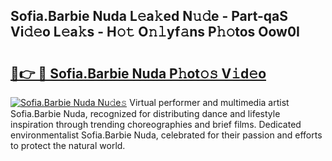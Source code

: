## Sofia.Barbie Nuda L𝚎a𝚔ed N𝚞𝚍e - Part-qaS Vi𝚍𝚎o L𝚎a𝚔s - H𝚘𝚝 O𝚗𝚕yf𝚊ns P𝚑𝚘tos Oow0I

# <h2><a href="http://kf6v8ii.oniu.top/?m=Sofia.Barbie+Nuda">🔗👉 🔴 Sofia.Barbie Nuda P𝚑ot𝚘𝚜 V𝚒d𝚎o</a></h2>

[![Sofia.Barbie Nuda Nu𝚍e𝚜](https://i.imgur.com/0qMVB7G.gif)](http://kf6v8ii.oniu.top/?m=Sofia.Barbie+Nuda)
Virtual performer and multimedia artist Sofia.Barbie Nuda, recognized for distributing dance and lifestyle inspiration through trending choreographies and brief films. Dedicated environmentalist Sofia.Barbie Nuda, celebrated for their passion and efforts to protect the natural world.  
